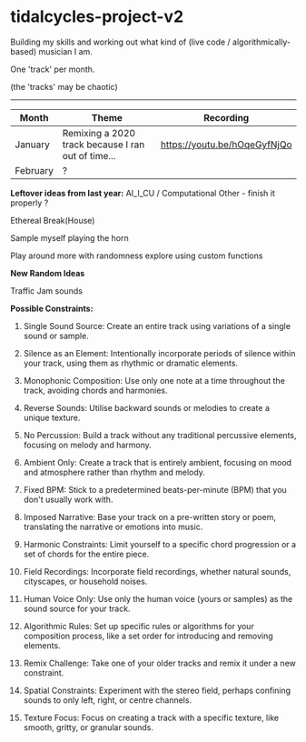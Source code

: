 # tidalcycles-project-v2

Building my skills and working out what kind of (live code / algorithmically-based) musician I am.

One 'track' per month.



(the 'tracks' may be chaotic)

---

|Month| Theme|Recording|
| --- | --- | --- |
|January|Remixing a 2020 track because I ran out of time...| <https://youtu.be/hOqeGyfNjQo> |
|February|?||

**Leftover ideas from last year:**
AI_I_CU / Computational Other - finish it properly ?

Ethereal Break(House)

Sample myself playing the horn

Play around more with randomness
explore using custom functions

**New Random Ideas**

Traffic Jam sounds

**Possible Constraints:**

1. Single Sound Source: Create an entire track using variations of a single sound or sample.

2. Silence as an Element: Intentionally incorporate periods of silence within your track, using them as rhythmic or dramatic elements.

3. Monophonic Composition: Use only one note at a time throughout the track, avoiding chords and harmonies.

4. Reverse Sounds: Utilise backward sounds or melodies to create a unique texture.

5. No Percussion: Build a track without any traditional percussive elements, focusing on melody and harmony.

6. Ambient Only: Create a track that is entirely ambient, focusing on mood and atmosphere rather than rhythm and melody.

7. Fixed BPM: Stick to a predetermined beats-per-minute (BPM) that you don't usually work with.

8. Imposed Narrative: Base your track on a pre-written story or poem, translating the narrative or emotions into music.

9. Harmonic Constraints: Limit yourself to a specific chord progression or a set of chords for the entire piece.

10. Field Recordings: Incorporate field recordings, whether natural sounds, cityscapes, or household noises.

11. Human Voice Only: Use only the human voice (yours or samples) as the sound source for your track.

12. Algorithmic Rules: Set up specific rules or algorithms for your composition process, like a set order for introducing and removing elements.

13. Remix Challenge: Take one of your older tracks and remix it under a new constraint.

14. Spatial Constraints: Experiment with the stereo field, perhaps confining sounds to only left, right, or centre channels.

15. Texture Focus: Focus on creating a track with a specific texture, like smooth, gritty, or granular sounds.
